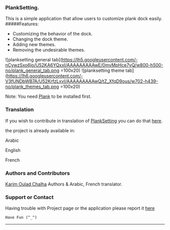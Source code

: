 
### PlankSetting.

This is a simple application that allow users to customize plank dock easily.  
#####Features:  
 * Customizing the behavior of the dock.  
 * Changing the dock theme.  
 * Adding new themes.  
 * Removing the undesirable themes.  


![planksetting general tab](https://lh5.googleusercontent.com/-nCywzSxo6jo/U52KA6YQxxI/AAAAAAAAAwE/0mvMpHce7yQ/w800-h500-no/plank_general_tab.png =100x20)
![planksetting theme tab](https://lh6.googleusercontent.com/-V3fUNDbWB7A/U52KrfzLxvI/AAAAAAAAAwQ/tZ_XfqD9ous/w702-h439-no/plank_themes_tab.png =100x20)

Note:
You need [Plank](https://launchpad.net/plank) to be installed first.





### Translation

If you wish to contribute in translation of [PlankSetting](https://www.transifex.com/projects/p/planksetting) you can do that [here](https://www.transifex.com/projects/p/planksetting).

the project is already available in:

Arabic

English

French


### Authors and Contributors

[Karim Oulad Chalha](https://wiki.ubuntu.com/karim) Authors & Arabic, French translator.


### Support or Contact

Having trouble with Project page or the application please report it [here](https://github.com/karim88/PlankSetting/issues)

`Have Fun (^_^)`

------